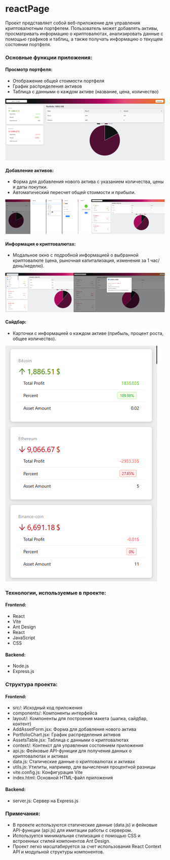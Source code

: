 # reactPage

Проект представляет собой веб-приложение для управления криптовалютным портфелем. Пользователь может добавлять активы, просматривать информацию о криптовалютах, анализировать данные с помощью графиков и таблиц, а также получать информацию о текущем состоянии портфеля.

### Основные функции приложения:

#### Просмотр портфеля:
- Отображение общей стоимости портфеля
- График распределения активов
- Таблица с данными о каждом активе (название, цена, количество)

![Просмотр портфеля](frontend/public/Просмотрпортфеля.png)

#### Добавление активов:
- Форма для добавления нового актива с указанием количества, цены и даты покупки.
- Автоматический пересчет общей стоимости и прибыли.

![Добавление активов](frontend/public/Добавлениеактивов.png)

#### Информация о криптовалютах:
- Модальное окно с подробной информацией о выбранной криптовалюте (цена, рыночная капитализация, изменения за 1 час/день/неделю).

![Информация о криптовалютах](frontend/public/Информацияокриптовалютах.png)

#### Сайдбар:
- Карточки с информацией о каждом активе (прибыль, процент роста, общее количество).

![Сайдбар](frontend/public/Сайдбар.png)

### Технологии, используемые в проекте:

#### Frontend:
- React
- Vite
- Ant Design
- React 
- JavaScript 
- CSS

#### Backend:
- Node.js
- Express.js

### Структура проекта:

#### Frontend:
- src/: Исходный код приложения
- components/: Компоненты интерфейса
- layout/: Компоненты для построения макета (шапка, сайдбар, контент)
- AddAssetForm.jsx: Форма для добавления нового актива
- PortfolioChart.jsx: График распределения активов
- AssetsTable.jsx: Таблица с данными о криптовалютах
- context/: Контекст для управления состоянием приложения
- api.js: Фейковые API-функции для получения данных о криптовалютах и активах
- data.js: Статические данные о криптовалютах и активах
- utils.js: Утилиты, например, для вычисления процентной разницы
- vite.config.js: Конфигурация Vite
- index.html: Основной HTML-файл приложения

#### Backend:
- server.js: Сервер на Express.js

### Примечания:

- В проекте используются статические данные (data.js) и фейковые API-функции (api.js) для имитации работы с сервером.
- Используется минимальная стилизация с помощью CSS и встроенных стилей компонентов Ant Design.
- Проект легко масштабируется за счет использования React Context API и модульной структуры компонентов.
